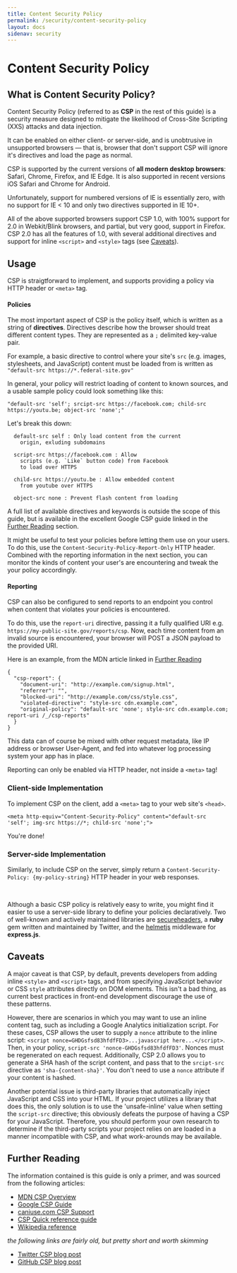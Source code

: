 ```yaml
---
title: Content Security Policy
permalink: /security/content-security-policy
layout: docs
sidenav: security
---
```


# Content Security Policy

## What is Content Security Policy?
Content Security Policy (referred to as **CSP** in the rest of this guide) is a security measure designed to mitigate the likelihood of Cross-Site Scripting (XXS) attacks and data injection.

It can be enabled on either client- or server-side, and is unobtrusive in unsupported browsers — that is, browser that don't support CSP will ignore it's directives and load the page as normal.

CSP is supported by the current versions of **all modern desktop browsers**: Safari, Chrome, Firefox, and IE Edge. It is also supported in recent versions iOS Safari and Chrome for Android.

Unfortunately, support for numbered versions of IE is essentially zero, with no support for IE < 10 and only two directives supported in IE 10+.

All of the above supported browsers support CSP 1.0, with 100% support for 2.0 in Webkit/Blink browsers, and partial, but very good, support in Firefox. CSP 2.0 has all the features of 1.0, with several additional directives and support for inline `<script>` and `<style>` tags (see [Caveats](#caveats)).

## Usage
CSP is straigtforward to implement, and supports providing a policy via HTTP header or `<meta>` tag.

#### Policies

The most important aspect of CSP is the policy itself, which is written as a string of **directives**. Directives describe how the browser should treat different content types. They are represented as a `;` delimited key-value pair.

For example, a basic directive to control where your site's `src` (e.g. images, stylesheets, and JavaScript) content must be loaded from is written as `"default-src https://*.federal-site.gov"`

In general, your policy will restrict loading of content to known
sources, and a usable sample policy could look something like this:

`"default-src 'self'; srcipt-src https://facebook.com; child-src https://youtu.be; object-src 'none';"`

Let's break this down:

```
  default-src self : Only load content from the current
    origin, exluding subdomains

  script-src https://facebook.com : Allow
    scripts (e.g. `Like` button code) from Facebook
    to load over HTTPS

  child-src https://youtu.be : Allow embedded content
    from youtube over HTTPS

  object-src none : Prevent flash content from loading
```

A full list of available directives and keywords is outside the scope of this guide, but is available in the excellent Google CSP guide linked in the [Further Reading](#further-reading) section.

It might be useful to test your policies before letting them use on your users. To do this, use the `Content-Security-Policy-Report-Only` HTTP header. Combined with the reporting information in the next section, you can monitor the kinds of content your user's are encountering and tweak the your policy accordingly.


#### Reporting
CSP can also be configured to send reports to an endpoint you control when content that violates your policies is encountered.

To do this, use the `report-uri` directive, passing it a fully qualified URI e.g. `https://my-public-site.gov/reports/csp`. Now, each time content from an invalid source is encountered, your browser will POST a JSON payload to the provided URI.

Here is an example, from the MDN article linked in [Further Reading](#further-reader)

```
{
  "csp-report": {
    "document-uri": "http://example.com/signup.html",
    "referrer": "",
    "blocked-uri": "http://example.com/css/style.css",
    "violated-directive": "style-src cdn.example.com",
    "original-policy": "default-src 'none'; style-src cdn.example.com; report-uri /_/csp-reports"
  }
}
```

This data can of course be mixed with other request metadata, like IP address or browser User-Agent, and fed into whatever log processing system your app has in place.

Reporting can only be enabled via HTTP header, not inside a `<meta>` tag!



### Client-side Implementation
To implement CSP on the client, add a `<meta>` tag to your web site's `<head>`.

`<meta http-equiv="Content-Security-Policy" content="default-src 'self'; img-src https://*; child-src 'none';">`

You're done!

### Server-side Implementation
Similarly, to include CSP on the server, simply return a `Content-Security-Policy: {my-policy-string}` HTTP header in your web responses.

<br>

Although a basic CSP policy is relatively easy to write, you might find it easier to use a server-side library to define your policies declaratively. Two of well-known and actively maintained libraries are [secureheaders](https://github.com/twitter/secureheaders), a **ruby** gem written and maintained by Twitter, and the [helmetjs](https://github.com/helmetjs/helmet) middleware for **express.js**.

## Caveats
A major caveat is that CSP, by default, prevents developers from adding inline `<style>` and `<script>` tags, and from specifying JavaScript behavior or CSS `style` attributes directly on DOM elements. This isn't a bad thing, as current best practices in front-end development discourage the use of these patterns.

However, there are scenarios in which you may want to use an inline content tag, such as including a Google Analytics initialization script. For these cases, CSP allows the user to supply a `nonce` attribute to the inline script: `<script nonce=GHDGsfsd83hfdfFD3>...javascript here...</script>`. Then, in your policy, `script-src 'nonce-GHDGsfsd83hfdfFD3'`. Nonces must be regenerated on each request. Additionally, CSP 2.0 allows you to generate a SHA hash of the script content, and pass that to the `srcipt-src` directive as `'sha-{content-sha}'`. You don't need to use a `nonce` attribute if your content is hashed.

Another potential issue is third-party libraries that automatically inject JavaScript and CSS into your HTML. If your project utilizes a library that does this, the only solution is
to use the 'unsafe-inline' value when setting the `script-src` directive; this obviously defeats the purpose of having a CSP for your JavaScript. Therefore, you should perform your own research to determine if the third-party scripts your project relies on are loaded in a manner incompatible with CSP, and what work-arounds may be available.


## Further Reading

The information contained is this guide is only a primer, and was sourced from the following articles:
- [MDN CSP Overview](https://developer.mozilla.org/en-US/docs/Web/HTTP/CSP)
- [Google CSP Guide](https://developers.google.com/web/fundamentals/security/csp/)
- [caniuse.com CSP Support](https://caniuse.com/#search=Content%20Security%20Policy)
- [CSP Quick reference guide](https://content-security-policy.com/)
- [Wikipedia reference](https://en.wikipedia.org/wiki/Content_Security_Policy)

_the following links are fairly old, but pretty short and worth skimming_
- [Twitter CSP blog post](https://blog.twitter.com/engineering/en_us/a/2011/improving-browser-security-with-csp.html)
- [GitHub CSP blog post](https://blog.twitter.com/engineering/en_us/a/2011/improving-browser-security-with-csp.html)
